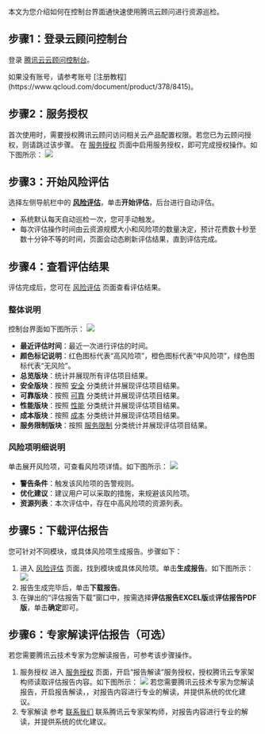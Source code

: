 本文为您介绍如何在控制台界面通快速使用腾讯云顾问进行资源巡检。

## 步骤1：登录云顾问控制台

登录 [腾讯云云顾问控制台](https://console.qcloud.com/advisor)。


<dx-alert infotype="explain" title="">
如果没有账号，请参考账号 [注册教程](https://www.qcloud.com/document/product/378/8415)。
</dx-alert>



## 步骤2：服务授权
首次使用时，需要授权腾讯云顾问访问相关云产品配置权限。若您已为云顾问授权，则请跳过该步骤。
在 [服务授权](https://console.qcloud.com/advisor/auth) 页面中启用服务授权，即可完成授权操作。如下图所示：
![](https://qcloudimg.tencent-cloud.cn/raw/800b11eecba566ae9a8079855570e383.png)


## 步骤3：开始风险评估
选择左侧导航栏中的 **[风险评估](https://console.cloud.tencent.com/advisor/assess)**，单击**开始评估**，后台进行自动评估。
<dx-alert infotype="explain" title="">
- 系统默认每天自动巡检一次，您可手动触发。
- 每次评估操作时间由云资源规模大小和风险项的数量决定，预计花费数十秒至数十分钟不等的时间，页面会动态刷新评估结果，直到评估完成。
</dx-alert>



## 步骤4：查看评估结果
评估完成后，您可在 [风险评估](https://console.cloud.tencent.com/advisor/assess) 页面查看评估结果。


### 整体说明
控制台界面如下图所示：
![](https://qcloudimg.tencent-cloud.cn/raw/a474498b3d220f2f4c3dddff24456184.png)
- **最近评估时间**：最近一次进行评估的时间。
- **颜色标记说明**：红色图标代表“高风险项”，橙色图标代表“中风险项”，绿色图标代表“无风险”。
- **总览版块**：统计并展现所有评估项目结果。
- **安全版块**：按照 [安全](https://cloud.tencent.com/document/product/1264/58801#Safety) 分类统计并展现评估项目结果。
- **可靠版块**：按照 [可靠](https://cloud.tencent.com/document/product/1264/58801#reliable) 分类统计并展现评估项目结果。
- **性能版块**：按照 [性能](https://cloud.tencent.com/document/product/1264/58801#performance) 分类统计并展现评估项目结果。
- **成本版块**：按照 [成本](https://cloud.tencent.com/document/product/1264/58801#cost) 分类统计并展现评估项目结果。
- **服务限制版块**：按照 [服务限制](https://cloud.tencent.com/document/product/1264/58801#ServiceRestrictions) 分类统计并展现评估项目结果。

###  风险项明细说明
单击展开风险项，可查看风险项详情。如下图所示：
![](https://qcloudimg.tencent-cloud.cn/raw/3473f3857c5ecc20f0863cbc25fe83cb.png)
 - **警告条件**：触发该风险项的告警规则。
 - **优化建议**：建议用户可以采取的措施，来规避该风险项。
 - **资源列表**：本次评估中，存在中高风险项的资源列表。



## 步骤5：下载评估报告
您可针对不同模块，或具体风险项生成报告。步骤如下：
1. 进入 [风险评估](https://console.cloud.tencent.com/advisor/assess) 页面，找到模块或具体风险项。单击**生成报告**。如下图所示：
![](https://qcloudimg.tencent-cloud.cn/raw/715e58a437ea068c92f3c825a6b87f20.png)
2. 报告生成完毕后，单击**下载报告**。
3. 在弹出的“评估报告下载”窗口中，按需选择**评估报告EXCEL版**或**评估报告PDF版**，单击**确定**即可。


## 步骤6：专家解读评估报告（可选）
若您需要腾讯云技术专家为您解读报告，可参考该步骤操作。

1. 服务授权
进入 [服务授权](https://console.qcloud.com/advisor/auth) 页面，开启“报告解读”服务授权，授权腾讯云专家架构师读取评估报告内容。如下图所示：
![](https://qcloudimg.tencent-cloud.cn/raw/331480ea2e465f192083a6fe58af58e0.png)
若您需要腾讯云技术专家为您解读报告，开启报告解读，，对报告内容进行专业的解读，并提供系统的优化建议。
2. 专家解读
参考 [联系我们](https://cloud.tencent.com/document/product/1264/59889) 联系腾讯云专家架构师，对报告内容进行专业的解读，并提供系统的优化建议。

